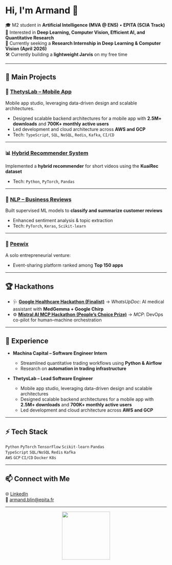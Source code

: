 # Hi, I'm Armand 👋  

🎓 M2 student in **Artificial Intelligence (MVA @ ENS)** • **EPITA (SCIA Track)**  
🔬 Interested in **Deep Learning, Computer Vision, Efficient AI, and Quantitative Research**  
🚀 Currently seeking a **Research Internship in Deep Learning & Computer Vision (April 2026)**  
🛠️ Currently building a **lightweight Jarvis** on my free time  

---

## 🔭 Main Projects

### 📱 [ThetysLab – Mobile App](https://www.linkedin.com/company/thetys-lab/)  
Mobile app studio, leveraging data-driven design and scalable architectures.  
- Designed scalable backend architectures for a mobile app with **2.5M+ downloads** and **700K+ monthly active users**  
- Led development and cloud architecture across **AWS and GCP**  
- Tech: `TypeScript`, `SQL`, `NoSQL`, `Redis`, `Kafka`, `CI/CD`  

---

### 📊 [Hybrid Recommender System](https://github.com/aygoun/Hybrid-Recommender-System-for-Videos)  
Implemented a **hybrid recommender** for short videos using the **KuaiRec dataset**  
- Tech: `Python`, `PyTorch`, `Pandas`  

---

### 💬 [NLP – Business Reviews](https://github.com/aygoun/nlp1-business-reviews)  
Built supervised ML models to **classify and summarize customer reviews**  
- Enhanced sentiment analysis & topic extraction  
- Tech: `PyTorch`, `Keras`, `Scikit-learn`  

---

### 🎉 [Peewix](https://www.linkedin.com/posts/armandblin_ios-android-share-activity-7064022808468602880-LI6t)  
A solo entrepreneurial venture:  
- Event-sharing platform ranked among **Top 150 apps**  

---

## 🏆 Hackathons

- 🩺 **[Google Healthcare Hackathon (Finalist)](https://whatsupdoc-web-app.vercel.app/)** → *WhatsUpDoc*: AI medical assistant with **MedGemma + Google Chirp**  
- ⚙️ **[Mistral AI MCP Hackathon (People’s Choice Prize)](https://github.com/Mistral-MCP-Hackathon-2025/mcp-la_telecommande)** → *MCP*: DevOps co-pilot for human–machine orchestration  

---

## 💼 Experience

- **Machina Capital – Software Engineer Intern**  
  - Streamlined quantitative trading workflows using **Python & Airflow**  
  - Research on **automation in trading infrastructure**  

- **ThetysLab – Lead Software Engineer**  
  - Mobile app studio, leveraging data-driven design and scalable architectures  
  - Designed scalable backend architectures for a mobile app with **2.5M+ downloads** and **700K+ monthly active users**  
  - Led development and cloud architecture across **AWS and GCP**  

---

## ⚡ Tech Stack

`Python` `PyTorch` `TensorFlow` `Scikit-learn` `Pandas`  
`TypeScript` `SQL/NoSQL` `Redis` `Kafka`  
`AWS` `GCP` `CI/CD` `Docker` `K8s`  

---

## 📫 Connect with Me

🌐 [LinkedIn](https://www.linkedin.com/in/armandblin/)  
📧 armand.blin@epita.fr  

---

<p align="center">
  <img src="https://github-readme-stats.vercel.app/api?username=aygoun&show_icons=true&theme=transparent" height="150"/>
</p>
